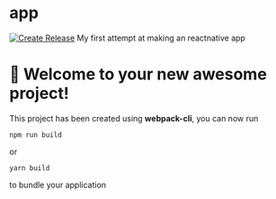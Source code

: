 # app
[![Create Release](https://github.com/zaourzag/app/actions/workflows/deploy.yml/badge.svg)](https://github.com/zaourzag/app/actions/workflows/deploy.yml)
My first attempt at making an reactnative app
# 🚀 Welcome to your new awesome project!

This project has been created using **webpack-cli**, you can now run

```
npm run build
```

or

```
yarn build
```

to bundle your application
